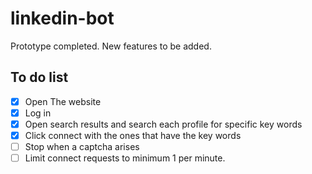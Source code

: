 # linkedin-bot

Prototype completed. New features to be added. 

## To do list
 - [X] Open The website
 - [X] Log in
 - [X] Open search results and search each profile for specific key words
 - [X] Click connect with the ones that have the key words
 - [ ] Stop when a captcha arises
 - [ ] Limit connect requests to minimum 1 per minute.
